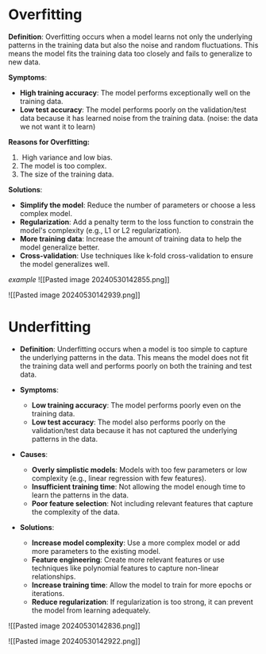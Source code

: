 # Overfitting

**Definition**: Overfitting occurs when a model learns not only the underlying patterns in the training data but also the noise and random fluctuations. This means the model fits the training data too closely and fails to generalize to new data.

**Symptoms**:
- **High training accuracy**: The model performs exceptionally well on the training data.
- **Low test accuracy**: The model performs poorly on the validation/test data because it has learned noise from the training data. (noise: the data we not want it to learn)

**Reasons for Overfitting:**
1.  High variance and low bias.
2. The model is too complex.
3. The size of the training data.

**Solutions**:
- **Simplify the model**: Reduce the number of parameters or choose a less complex model.
- **Regularization**: Add a penalty term to the loss function to constrain the model's complexity (e.g., L1 or L2 regularization).
- **More training data**: Increase the amount of training data to help the model generalize better.
- **Cross-validation**: Use techniques like k-fold cross-validation to ensure the model generalizes well.

*example*
![[Pasted image 20240530142855.png]]

![[Pasted image 20240530142939.png]]

# Underfitting
- **Definition**: Underfitting occurs when a model is too simple to capture the underlying patterns in the data. This means the model does not fit the training data well and performs poorly on both the training and test data.
    
- **Symptoms**:
    
    - **Low training accuracy**: The model performs poorly even on the training data.
    - **Low test accuracy**: The model also performs poorly on the validation/test data because it has not captured the underlying patterns in the data.
- **Causes**:
    
    - **Overly simplistic models**: Models with too few parameters or low complexity (e.g., linear regression with few features).
    - **Insufficient training time**: Not allowing the model enough time to learn the patterns in the data.
    - **Poor feature selection**: Not including relevant features that capture the complexity of the data.
- **Solutions**:
    
    - **Increase model complexity**: Use a more complex model or add more parameters to the existing model.
    - **Feature engineering**: Create more relevant features or use techniques like polynomial features to capture non-linear relationships.
    - **Increase training time**: Allow the model to train for more epochs or iterations.
    - **Reduce regularization**: If regularization is too strong, it can prevent the model from learning adequately.

![[Pasted image 20240530142836.png]]

![[Pasted image 20240530142922.png]]



